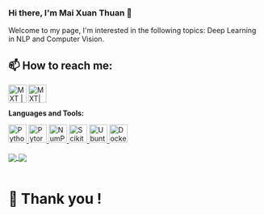 ### Hi there, I'm Mai Xuan Thuan 👋

Welcome to my page, I'm interested in the following topics: Deep Learning in NLP and Computer Vision.
<br />
## 📫 How to reach me: 
<a href="https://www.linkedin.com/in/mai-xuan-thuan/">
  <img align="left" alt="MXT | Linkedin" width="36px" src="https://raw.githubusercontent.com/linnovate/root-me/refs/heads/master/src/images/icons/linkedin.ico" />
</a>

<a href="https://x.com/MaiXuanThuan1">
  <img align="left" alt="MXT| Twitter" width="36px" src="https://raw.githubusercontent.com/anuraghazra/anuraghazra/master/assets/twitter.svg" />
</a>

<br />
<br />

**Languages and Tools:**  

<a href="https://www.python.org/" title="Python">
  <img src="https://github.com/get-icon/geticon/raw/master/icons/python.svg" alt="Python" width="36px" height="36px" />
</a>

<a href="https://www.pytorch.org/" title="Pytorch">
  <img src="https://www.vectorlogo.zone/logos/pytorch/pytorch-icon.svg" alt="Pytorch" width="36px" height="36px" />
</a>

<a href="https://numpy.org/" title="NumPy">
  <img src="https://github.com/get-icon/geticon/raw/master/icons/numpy-icon.svg" alt="NumPy" width="36px" height="36px" />
</a>

<a href="https://scikit-learn.org/" title="Scikit-learn">
  <img src="https://upload.wikimedia.org/wikipedia/commons/thumb/0/05/Scikit_learn_logo_small.svg/1200px-Scikit_learn_logo_small.svg.png" alt="Scikit-learn" width="36px" height="36px" />
</a>

<a href="https://ubuntu.com/" title="Ubuntu">
  <img src="https://www.vectorlogo.zone/logos/gnu_bash/gnu_bash-official.svg" alt="Ubuntu" width="36px" height="36px" />
</a>

<a href="https://www.docker.com/" title="Docker">
  <img src="https://github.com/get-icon/geticon/raw/master/icons/docker-icon.svg" alt="Docker" width="36px" height="36px" />
</a>
<br>
<br/>


<!-- Change the `github-readme-stats.anuraghazra1.vercel.app` to `github-readme-stats.vercel.app`  -->

<a href="https://github.com/maixuanthuan/Tennis_Analyst">
  <!-- Change the `github-readme-stats.anuraghazra1.vercel.app` to `github-readme-stats.vercel.app`  -->
  <img align="center" src="https://github-readme-stats.anuraghazra1.vercel.app/api/pin/?username=maixuanthuan&repo=Tennis_Analyst&theme=react" />
</a>    
<a href="https://github.com/maixuanthuan/Football_Detector">
  <!-- Change the `github-readme-stats.anuraghazra1.vercel.app` to `github-readme-stats.vercel.app`  -->
  <img align="center" src="https://github-readme-stats.anuraghazra1.vercel.app/api/pin/?username=maixuanthuan&repo=Football_Detector&theme=material-palenight" />
</a> 

<br />
<br />

<h1> 🌱 Thank you ! <h1/>
